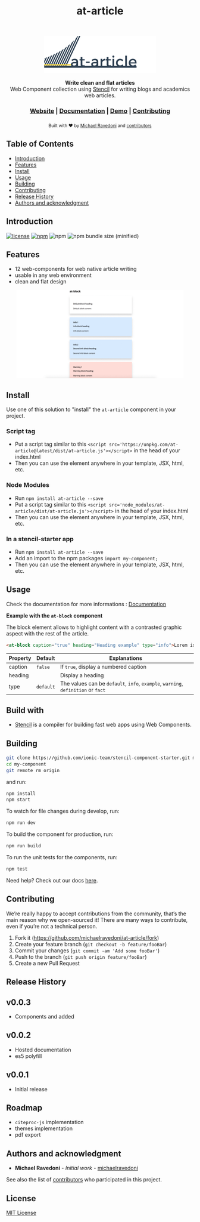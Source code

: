 <h1 align="center">at-article</h1> <br>
<p align="center">
    <img alt="at-article logo" title="at-article logo" src="docs/logo-at-article.png" width="300">
</p>
<div align="center">
  <strong>Write clean and flat articles</strong>
</div>
<div align="center">
  Web Component collection using <a href="https://github.com/ionic-team/stencil">Stencil</a> for writing blogs and academics web articles.
</div>

<div align="center">
  <h3>
    <a href="https://michaelravedoni.github.io/at-article/">Website</a>
    <span> | </span>
    <a href="https://michaelravedoni.github.io/at-article/documentation/">Documentation</a>
    <span> | </span>
    <a href="https://michaelravedoni.github.io/at-article/demo/">Demo</a>
    <span> | </span>
    <a href="#contributing">
      Contributing
    </a>
  </h3>
</div>

<div align="center">
  <sub>Built with ❤︎ by
  <a href="https://michael.ravedoni.com/en">Michael Ravedoni</a> and
  <a href="https://github.com/michaelravedoni/at-article/contributors">
    contributors
  </a>
</div>

## Table of Contents

- [Introduction](#introduction)
- [Features](#features)
- [Install](#install)
- [Usage](#usage)
- [Building](#building)
- [Contributing](#contributing)
- [Release History](#release-history)
- [Authors and acknowledgment](#authors-and-acknowledgment)

## Introduction
[![license](https://img.shields.io/github/license/mashape/apistatus.svg?style=flat-square)](https://github.com/michaelravedoni/at-article/blob/master/LICENSE)
[![npm](https://img.shields.io/npm/v/at-article.svg?style=flat-square)](https://www.npmjs.com/package/at-article)
![npm](https://img.shields.io/npm/dt/at-article.svg?style=flat-square)
![npm bundle size (minified)](https://img.shields.io/bundlephobia/min/at-article.svg?style=flat-square)

## Features

- 12 web-components for web native article writing
- usable in any web environment
- clean and flat design

<div align="center"><img alt="at-article logo" title="at-article animation" src="docs/at-article.gif" width="450"></div>

## Install

Use one of this solution to "install" the `at-article` component in your project.

### Script tag

- Put a script tag similar to this `<script src='https://unpkg.com/at-article@latest/dist/at-article.js'></script>` in the head of your index.html
- Then you can use the element anywhere in your template, JSX, html, etc.

### Node Modules
- Run `npm install at-article --save`
- Put a script tag similar to this `<script src='node_modules/at-article/dist/at-article.js'></script>` in the head of your index.html
- Then you can use the element anywhere in your template, JSX, html, etc.

### In a stencil-starter app
- Run `npm install at-article --save`
- Add an import to the npm packages `import my-component;`
- Then you can use the element anywhere in your template, JSX, html, etc.

## Usage

Check the documentation for more informations : [Documentation](https://michaelravedoni.github.io/documentation)

**Example with the `at-block` component**

The block element allows to highlight content with a contrasted graphic aspect with the rest of the article.

```html
<at-block caption="true" heading="Heading example" type="info">Lorem ispum</at-block>
```

Property | Default | Explanations
--- | --- | ---
caption | `false` | If `true`, display a numbered caption
heading  |   |  Display a heading
type  | `default` |  The values can be `default`, `info`, `example`, `warning`, `definition` or `fact`


## Build with

- [Stencil](https://github.com/ionic-team/stencil) is a compiler for building fast web apps using Web Components.

## Building

```bash
git clone https://github.com/ionic-team/stencil-component-starter.git my-component
cd my-component
git remote rm origin
```

and run:

```bash
npm install
npm start
```

To watch for file changes during develop, run:

```bash
npm run dev
```

To build the component for production, run:

```bash
npm run build
```

To run the unit tests for the components, run:

```bash
npm test
```

Need help? Check out our docs [here](https://stenciljs.com/docs/my-first-component).

## Contributing

We’re really happy to accept contributions from the community, that’s the main reason why we open-sourced it! There are many ways to contribute, even if you’re not a technical person.

1. Fork it (<https://github.com/michaelravedoni/at-article/fork>)
2. Create your feature branch (`git checkout -b feature/fooBar`)
3. Commit your changes (`git commit -am 'Add some fooBar'`)
4. Push to the branch (`git push origin feature/fooBar`)
5. Create a new Pull Request

## Release History

## v0.0.3
* Components <at-abstract> and <at-summary> added

## v0.0.2
* Hosted documentation
* es5 polyfill

## v0.0.1
* Initial release

## Roadmap

- `citeproc-js` implementation
- themes implementation
- pdf export

## Authors and acknowledgment

* **Michael Ravedoni** - *Initial work* - [michaelravedoni](https://github.com/michaelravedoni)

See also the list of [contributors](https://github.com/michaelravedoni/at-article/contributors) who participated in this project.

## License

[MIT License](https://opensource.org/licenses/MIT)
